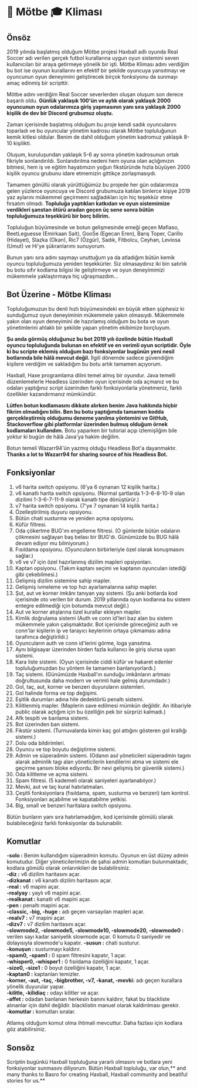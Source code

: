 # 🏫 Mötbe 🎓 Kliması

## **Önsöz**

2019 yılında başlatmış olduğum Mötbe projesi Haxball adlı oyunda Real Soccer adı verilen gerçek futbol kurallarına uygun oyun sistemini seven kullanıcıları bir araya getirmeye yönelik bir işti. Mötbe Kliması adını verdiğim bu bot ise oyunun kurallarını en efektif bir şekilde oyuncuya yansıtmayı ve oyuncunun oyun deneyimini geliştirecek birçok fonksiyonu da sunmayı amaç edinmiş bir scripttir.

Mötbe adını verdiğim Real Soccer severlerden oluşan oluşum son derece başarılı oldu. **Günlük yaklaşık 100'ün ve aylık olarak yaklaşık 2000 oyuncunun oyun odalarımıza giriş yapmasının yanı sıra yaklaşık 2000 kişilik de dev bir Discord grubumuz oluştu.**

Zaman içerisinde başlatmış olduğum bu proje kendi sadık oyuncularını toparladı ve bu oyuncular yönetim kadrosu olarak Mötbe topluluğunun kemik kitlesi oldular. Benim de dahil olduğum yönetim kadromuz yaklaşık 8-10 kişilikti.

Oluşum, kuruluşundan yaklaşık 5-6 ay sonra yönetim kadrosunun ortak fikriyle sonlandırıldı. Sonlandırılma nedeni hem oyuna olan açlığımızın bitmesi, hem iş ve eğitim hayatımızın yoğun fikstüründe hızla büyüyen 2000 kişilik oyuncu grubunu idare etmemizin gittikçe zorlaşmasıydı.

Tamamen gönüllü olarak yürüttüğümüz bu projede her gün odalarımıza gelen yüzlerce oyuncuya ve Discord grubumuza katılan binlerce kişiye 2019 yaz aylarını mükemmel geçirmemi sağladıkları için hiç teşekkür etme fırsatım olmadı. **Topluluğa yaptıkları katkıdan ve oyun sistemimize verdikleri şanstan ötürü aradan geçen üç sene sonra bütün topluluğumuza teşekkürü bir borç bilirim.**

Topluluğun büyümesinde ve botun gelişmesinde emeği geçen Mafiaso, BeetLeguesse (Emirkaan Sait), GooSe (Egecan Eren), Barış Toper, Carillo (Hidayet), Slazka (Okan), Ric7 (Özgür), Sadık, Fitbolcu, Ceyhan, Leviosa (Umut) ve Hi'ye şükranlarımı sunuyorum.

Bunun yanı sıra adını saymayı unuttuğum ya da atladığım bütün kemik oyuncu topluluğumuza yeniden teşekkürler. Siz olmasaydınız iki bin satırlık bu botu sıfır kodlama bilgisi ile geliştirmeye ve oyun deneyimimizi mükemmele yaklaştırmaya hiç uğraşmazdım...

## **Bot Üzerine - Mötbe Kliması**

Topluluğumuzun bu denli hızlı büyümesindeki en büyük etken şüphesiz ki sunduğumuz oyun deneyiminin mükemmele yakın olmasıydı. Mükemmele yakın olan oyun deneyimini de hazırlamış olduğum bu bota ve oyun yönetimlerini ahlaklı bir şekilde yapan yönetim ekibimize borçluyum. 

**Şu anda görmüş olduğunuz bu bot 2019 yılı özelinde bütün Haxball oyuncu topluluğunda bulunan en efektif ve en verimli oyun scriptidir. Öyle ki bu scripte eklemiş olduğum bazı fonksiyonlar bugünün yeni nesil botlarında bile hâlâ mevcut değil.** İlgili dönemde sadece güvendiğim kişilere verdiğim ve sakladığım bu botu artık tamamen açıyorum.

Haxball, Haxe programlama dilini temel almış bir oyundur. Java temelli düzenlemelerle Headless üzerinden oyun içerisinde oda açmanız ve bu odaları yaptığınız script üzerinden farklı fonksiyonlarla yönetmeniz, farklı özellikler kazandırmanız mümkündür. 

**Lütfen botun kodlamasını dikkate alırken benim Java hakkında hiçbir fikrim olmadığını bilin. Ben bu botu yaptığımda tamamen kodda gerçekleştirmiş olduğumu deneme yanılma yöntemini ve GitHub, Stackoverflow gibi platformlar üzerinden bulmuş olduğum örnek kodlamaları kullandım.** Botu yaparken bir tutorial açıp izlemişliğim bile yoktur ki bugün de hâlâ Java'ya hakim değilim. 

Botun temeli Wazarr94'ün yazmış olduğu Headless Bot'a dayanmaktır. **Thanks a lot to Wazarr94 for sharing source of his Headless Bot.**

## **Fonksiyonlar**

1. v6 harita switch opsiyonu. (6'ya 6 oynanan 12 kişilik harita.)
2. v6 kanatlı harita switch opsiyonu. (Normal şartlarda 1-3-6-8-10-9 olan dizilimi 1-3-6-7-11-9 olarak kanatlı tipe dönüştürür.)
3. v7 harita switch opsiyonu. (7'ye 7 oynanan 14 kişilik harita.)
4. Özelleştirilmiş duyuru opsiyonu.
5. Bütün chati susturma ve yeniden açma opsiyonu.
6. Küfür filtresi.
7. Oda çökertme BUG'ını engelleme filtresi. (O günlerde bütün odaların çökmesini sağlayan baş belası bir BUG'dı. Günümüzde bu BUG hâlâ devam ediyor mu bilmiyorum.)
8. Fısıldama opsiyonu. (Oyuncuların birbirleriyle özel olarak konuşmasını sağlar.)
9. v6 ve v7 için özel hazırlanmış dizilim mapleri opsiyonları.
10. Kaptan opsiyonu. (Takım kaptanı seçimi ve kaptanın oyuncuları istediği gibi çekebilmesi.)
11. Gelişmiş dizilim sistemine sahip mapler.
12. Gelişmiş ivmeleme ve top hızı ayarlamalarına sahip mapler.
13. Şut, aut ve korner imkânı tanıyan yay sistemi. (Şu anki botlarda kod içerisinde oto verilen bir durum. 2019 yıllarında oyun kodlarına bu sistem entegre edilmediği için botumda mevcut değil.)
14. Aut ve korner atışlarına özel kurallar ekleyen mapler.
15. Kimlik doğrulama sistemi (Auth ve conn id'leri baz alan bu sistem mükemmele yakın çalışmaktadır. Bot içerisinde göreceğiniz auth ve conn'lar kişilerin ip ve tarayıcı keylerinin ortaya çıkmaması adına tarafımca değiştirildi.)
16. Oyuncuların auth ve conn id'lerini görme, loga yansıtma.
17. Aynı bilgisayar üzerinden birden fazla kullanıcı ile giriş olursa uyarı sistemi.
18. Kara liste sistemi. (Oyun içerisinde ciddi küfür ve hakaret edenler topluluğumuzdan bu yöntem ile tamamen banlanıyorlardı.)
19. Taç sistemi. (Günümüzde Haxball'ın sunduğu imkânların artması doğrultusunda daha modern ve verimli hale gelmiş durumdadır.)
20. Gol, taç, aut, korner ve benzeri duyuruların sistemleri.
21. Gol halinde forma ve top değişimi.
22. Eşitlik durumları adına hile dedektörlü penaltı sistemi.
23. Kilitlenmiş mapler. (Maplerin save edilmesi mümkün değildir. An itibariyle public olarak açtığım için bu özelliğin pek bir sürprizi kalmadı.)
24. Afk tespiti ve banlama sistemi.
25. Bot üzerinden ban sistemi.
26. Fikstür sistemi. (Turnuvalarda kimin kaç gol attığını gösteren gol krallığı sistemi.)
27. Dolu oda bildirimleri.
28. Oyuncu ve top boyutu değiştirme sistemi.
29. Admin ve süperadmin sistemi. (Odanın asıl yöneticileri süperadmin tagını alarak adminlik tagı alan yöneticilerin kendilerini atma ve sistemi ele geçirme şansını bloke ediyordu. Bir nevi gelişmiş bir güvenlik sistemi.)
30. Oda kilitleme ve açma sistemi.
31. Spam filtresi. (5 kademeli olarak saniyeleri ayarlanabiiyor.)
32. Mevki, aut ve taç kural hatırlatmaları.
33. Çeşitli fonksiyonlara (fısıldama, spam, susturma ve benzeri) tam kontrol. Fonksiyonları açabilme ve kapatabilme yetkisi.
34. Big, small ve benzeri haritalara switch opsiyonu.

Bütün bunların yanı sıra hatırlamadığım, kod içerisinde gömülü olarak bulabileceğiniz farklı fonksiyonlar da bulunabilir.

## **Komutlar**

**-solo :** Benim kullandığım süperadmin komutu. Oyunun en üst düzey admin komutudur. Diğer yöneticilerimizin de şahsi admin komutları bulunmaktadır, kodlara gömülü olarak onlarınkileri de bulabilirsiniz.<br />
**-diz :** v6 dizilim haritasını açar. <br />
**-dizkanat :** v6 kanatlı dizilim haritasını açar. <br />
**-real :** v6 mapini açar.<br />
**-realyay :** yaylı v6 mapini açar.<br />
**-realkanat :** kanatlı v6 mapini açar.<br />
**-pen :** penaltı mapini açar.<br />
**-classic, -big, -huge :** adı geçen varsayılan mapleri açar.<br />
**-realv7 :** v7 mapini açar.<br />
**-dizv7 :** v7 dizilim haritasını açar.<br />
**-slowmode2, -slowmode5, -slowmode10, -slowmode20, -slowmode0 :** verilen sayı kadar saniyelik slowmode açar. 0 komutu 0 saniyedir ve dolayısıyla slowmode'u kapatır.
**-susun :** chati susturur.<br />
**-konuşun :** susturmayı kaldırır.<br />
**-spam0, -spam1 :** 0 spam filtresini kapatır, 1 açar.<br />
**-whisper0, -whisper1 :** 0 fısıldama özelliğini kapatır, 1 açar.<br />
**-size0, -size1 :** 0 boyut özelliğini kapatır, 1 açar.<br />
**-kaptan0 :** kaptanları temizler.<br />
**-korner, -aut, -taç, -bigbrother, -v7, -kanat, -mevki:** adı geçen kurallara yönelik duyurular yapar.<br />
**-kilitle, -kilidiaç :** odayı kilitler ve açar.<br />
**-affet :** odadan banlanan herkesin banını kaldırır, fakat bu blackliste alınanlar için dahil değildir. blacklistin manuel olarak kaldırılması gerekir.<br />
**-komutlar :** komutları sıralar.<br />

Atlamış olduğum komut olma ihtimali mevcuttur. Daha fazlası için kodlara göz atabilirsiniz.

## Sonsöz

Scriptin bugünkü Haxball topluluğuna yararlı olmasını ve botlara yeni fonksiyonlar sunmasını diliyorum. Bütün Haxball topluluğu, var olun,** and many thanks to Basro for creating Haxball, Haxball community and beatiful stories for us.**
